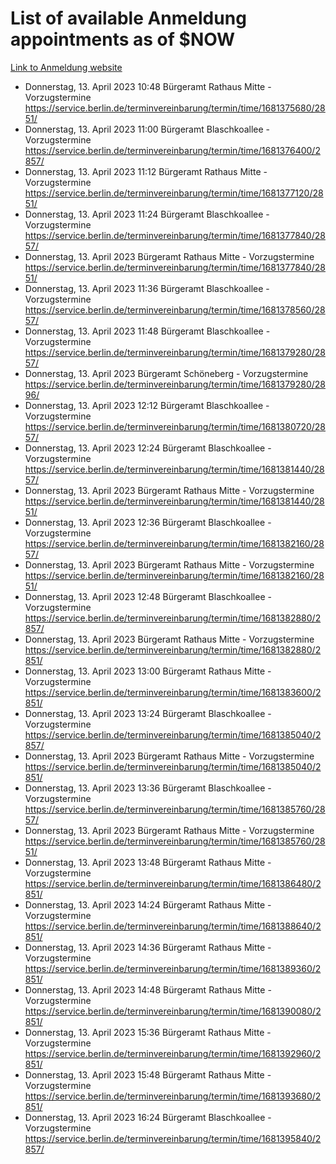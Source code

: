 # List of available Anmeldung appointments as of $NOW
[Link to Anmeldung website](https://service.berlin.de/terminvereinbarung/termin/tag.php?termin=1&anliegen[]=120686&dienstleisterlist=122210,122217,327316,122219,327312,122227,327314,122231,327346,122243,327348,122254,122252,329742,122260,329745,122262,329748,122271,327278,122273,327274,122277,327276,330436,122280,327294,122282,327290,122284,327292,122291,327270,122285,327266,122286,327264,122296,327268,150230,329760,122297,327286,122294,327284,122312,329763,122314,329775,122304,327330,122311,327334,122309,327332,317869,122281,327352,122279,329772,122283,122276,327324,122274,327326,122267,329766,122246,327318,122251,327320,122257,327322,122208,327298,122226,327300&herkunft=http%3A%2F%2Fservice.berlin.de%2Fdienstleistung%2F120686%2F)
- Donnerstag, 13. April 2023 10:48 Bürgeramt Rathaus Mitte - Vorzugstermine https://service.berlin.de/terminvereinbarung/termin/time/1681375680/2851/
- Donnerstag, 13. April 2023 11:00 Bürgeramt Blaschkoallee - Vorzugstermine https://service.berlin.de/terminvereinbarung/termin/time/1681376400/2857/
- Donnerstag, 13. April 2023 11:12 Bürgeramt Rathaus Mitte - Vorzugstermine https://service.berlin.de/terminvereinbarung/termin/time/1681377120/2851/
- Donnerstag, 13. April 2023 11:24 Bürgeramt Blaschkoallee - Vorzugstermine https://service.berlin.de/terminvereinbarung/termin/time/1681377840/2857/
- Donnerstag, 13. April 2023  Bürgeramt Rathaus Mitte - Vorzugstermine https://service.berlin.de/terminvereinbarung/termin/time/1681377840/2851/
- Donnerstag, 13. April 2023 11:36 Bürgeramt Blaschkoallee - Vorzugstermine https://service.berlin.de/terminvereinbarung/termin/time/1681378560/2857/
- Donnerstag, 13. April 2023 11:48 Bürgeramt Blaschkoallee - Vorzugstermine https://service.berlin.de/terminvereinbarung/termin/time/1681379280/2857/
- Donnerstag, 13. April 2023  Bürgeramt Schöneberg - Vorzugstermine https://service.berlin.de/terminvereinbarung/termin/time/1681379280/2896/
- Donnerstag, 13. April 2023 12:12 Bürgeramt Blaschkoallee - Vorzugstermine https://service.berlin.de/terminvereinbarung/termin/time/1681380720/2857/
- Donnerstag, 13. April 2023 12:24 Bürgeramt Blaschkoallee - Vorzugstermine https://service.berlin.de/terminvereinbarung/termin/time/1681381440/2857/
- Donnerstag, 13. April 2023  Bürgeramt Rathaus Mitte - Vorzugstermine https://service.berlin.de/terminvereinbarung/termin/time/1681381440/2851/
- Donnerstag, 13. April 2023 12:36 Bürgeramt Blaschkoallee - Vorzugstermine https://service.berlin.de/terminvereinbarung/termin/time/1681382160/2857/
- Donnerstag, 13. April 2023  Bürgeramt Rathaus Mitte - Vorzugstermine https://service.berlin.de/terminvereinbarung/termin/time/1681382160/2851/
- Donnerstag, 13. April 2023 12:48 Bürgeramt Blaschkoallee - Vorzugstermine https://service.berlin.de/terminvereinbarung/termin/time/1681382880/2857/
- Donnerstag, 13. April 2023  Bürgeramt Rathaus Mitte - Vorzugstermine https://service.berlin.de/terminvereinbarung/termin/time/1681382880/2851/
- Donnerstag, 13. April 2023 13:00 Bürgeramt Rathaus Mitte - Vorzugstermine https://service.berlin.de/terminvereinbarung/termin/time/1681383600/2851/
- Donnerstag, 13. April 2023 13:24 Bürgeramt Blaschkoallee - Vorzugstermine https://service.berlin.de/terminvereinbarung/termin/time/1681385040/2857/
- Donnerstag, 13. April 2023  Bürgeramt Rathaus Mitte - Vorzugstermine https://service.berlin.de/terminvereinbarung/termin/time/1681385040/2851/
- Donnerstag, 13. April 2023 13:36 Bürgeramt Blaschkoallee - Vorzugstermine https://service.berlin.de/terminvereinbarung/termin/time/1681385760/2857/
- Donnerstag, 13. April 2023  Bürgeramt Rathaus Mitte - Vorzugstermine https://service.berlin.de/terminvereinbarung/termin/time/1681385760/2851/
- Donnerstag, 13. April 2023 13:48 Bürgeramt Rathaus Mitte - Vorzugstermine https://service.berlin.de/terminvereinbarung/termin/time/1681386480/2851/
- Donnerstag, 13. April 2023 14:24 Bürgeramt Rathaus Mitte - Vorzugstermine https://service.berlin.de/terminvereinbarung/termin/time/1681388640/2851/
- Donnerstag, 13. April 2023 14:36 Bürgeramt Rathaus Mitte - Vorzugstermine https://service.berlin.de/terminvereinbarung/termin/time/1681389360/2851/
- Donnerstag, 13. April 2023 14:48 Bürgeramt Rathaus Mitte - Vorzugstermine https://service.berlin.de/terminvereinbarung/termin/time/1681390080/2851/
- Donnerstag, 13. April 2023 15:36 Bürgeramt Rathaus Mitte - Vorzugstermine https://service.berlin.de/terminvereinbarung/termin/time/1681392960/2851/
- Donnerstag, 13. April 2023 15:48 Bürgeramt Rathaus Mitte - Vorzugstermine https://service.berlin.de/terminvereinbarung/termin/time/1681393680/2851/
- Donnerstag, 13. April 2023 16:24 Bürgeramt Blaschkoallee - Vorzugstermine https://service.berlin.de/terminvereinbarung/termin/time/1681395840/2857/
